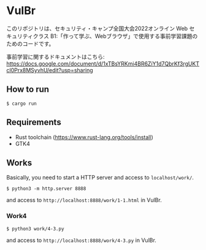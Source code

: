 # VulBr

このリポジトリは、セキュリティ・キャンプ全国大会2022オンライン Web セキュリティクラス B1:「作って学ぶ、Webブラウザ」で使用する事前学習課題のためのコードです。

事前学習に関するドキュメントはこちら:
https://docs.google.com/document/d/1xTBsYRKmi4BR6ZiY1d7QbrKf3rgUKTcl0Prx8MSyvhU/edit?usp=sharing



## How to run

```
$ cargo run
```

## Requirements

- Rust toolchain (https://www.rust-lang.org/tools/install)
- GTK4

## Works

Basically, you need to start a HTTP server and access to `localhost/work/`.

```
$ python3 -m http.server 8888
```

and access to `http://localhost:8888/work/1-1.html` in VulBr.


### Work4

```
$ python3 work/4-3.py
```

and access to `http://localhost:8888/work/4-3.py` in VulBr.




